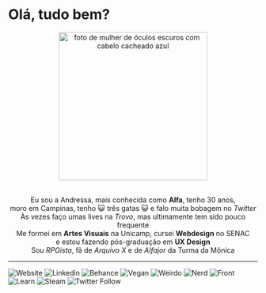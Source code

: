 # Olá, tudo bem?

<div align="center" style="border-radius:50%;"><img src="https://svgsilh.com/svg/1801287-e91e63.svg" alt="foto de mulher de óculos escuros com cabelo cacheado azul" width="300px" height="300px"></div>

<br />

<p align="center"> Eu sou a Andressa, mais conhecida como <b>Alfa</b>, tenho 30 anos, <br /> moro em Campinas, tenho 😺 três gatas 😺 e falo muita bobagem no <i>Twitter</i><br /> Às vezes faço umas lives na <i>Trovo</i>, mas ultimamente tem sido pouco frequente <br /> Me formei em <b>Artes Visuais</b> na Unicamp, cursei <b>Webdesign</b> no SENAC <br />e estou fazendo pós-graduação em <b>UX Design</b><br /> Sou <i>RPGista</i>, fã de <i>Arquivo X</i> e de <i>Alfajor</i> da Turma da Mônica <br /></p>


<hr />

![Website](https://img.shields.io/static/v1?label=&message=alfasou&color=FE5196&url=https://alfasou.github.io&logo=adafruit)
![Linkedin](https://img.shields.io/static/v1?label=&message=linkedin&color=blue&url=https://www.linkedin.com/in/alfas&logo=linkedin)
![Behance](https://img.shields.io/static/v1?label=&message=behance&color=grey&url=https://www.behance.net/alfasou&logo=behance)
![Vegan](https://img.shields.io/static/v1?label=&message=vegan&color=green&logo=leaflet)
![Weirdo](https://img.shields.io/static/v1?label=&message=weirdo&color=eee&logo=Hoppscotch)
![Nerd](https://img.shields.io/static/v1?label=&message=nerd&color=f01a30&logo=DungeonsandDragons)
![Front](https://img.shields.io/static/v1?label=&message=front-end&color=pink&logo=sass)
![Learn](https://img.shields.io/static/v1?label=&message=learning&color=yellow&logo=codecademy)
![Steam](https://img.shields.io/static/v1?label=&message=steam&color=orange&url=https://steamcommunity.com/id/alfasou/u&logo=steam)
![Twitter Follow](https://img.shields.io/twitter/follow/alfa_sou?style=social)

<br />
